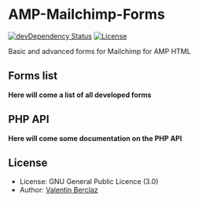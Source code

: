 AMP-Mailchimp-Forms
========================
[![devDependency Status](https://img.shields.io/david/dev/Sodatsu/AMP-Mailchimp-Forms.svg?style=flat)](https://david-dm.org/Sodatsu/AMP-Mailchimp-Forms#info=devDependencies)
[![License](https://img.shields.io/badge/license-GPLv3-blue.svg?style=flat)](http://opensource.org/licenses/GPL-3.0)

Basic and advanced forms for Mailchimp for AMP HTML

## Forms list
__Here will come a list of all developed forms__

## PHP API
__Here will come some documentation on the PHP API__

## License
* License: GNU General Public Licence (3.0)
* Author: [Valentin Berclaz](https://github.com/ValentinBrclz)
